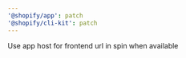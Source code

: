 ```yaml
---
'@shopify/app': patch
'@shopify/cli-kit': patch
---
```


Use app host for frontend url in spin when available
